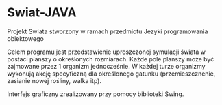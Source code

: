 # Swiat-JAVA
Projekt Swiata stworzony w ramach przedmiotu Jezyki programowania obiektowego

Celem programu jest przedstawienie uproszczonej symulacji świata w postaci planszy o określonych rozmiarach. 
Każde pole planszy może być zajmowane przez 1 organizm jednocześnie. W każdej turze organizmy wykonują akcję
specyficzną dla określonego gatunku (przemieszcznenie, zasianie nowej rośliny, walka itp). 

Interfejs graficzny zrealizowany przy pomocy biblioteki Swing.
